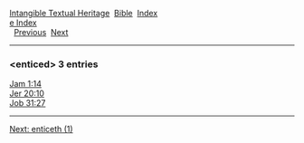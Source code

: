 [Intangible Textual Heritage](../../index)  [Bible](../index) 
[Index](index)   
[e Index](_e_)  
  [Previous](c03763)  [Next](c03765) 

------------------------------------------------------------------------

### &lt;enticed&gt; 3 entries

[Jam 1:14](../kjv/jam001.htm#014)  
[Jer 20:10](../kjv/jer020.htm#010)  
[Job 31:27](../kjv/job031.htm#027)  

------------------------------------------------------------------------

[Next: enticeth (1)](c03765)
